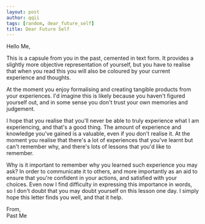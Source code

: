 ```yaml
---
layout: post
author: qqii
tags: [random, dear_future_self]
title: Dear Future Self
---
```

Hello Me,

This is a capsule from you in the past, cemented in text form. It provides a slightly more objective representation of yourself, but you have to realise that when you read this you will also be coloured by your current experience and thoughts.

At the moment you enjoy formalising and creating tangible products from your experiences. I'd imagine this is likely because you haven't figured yourself out, and in some sense you don't trust your own memories and judgement.

I hope that you realise that you'll never be able to truly experience what I am experiencing, and that's a good thing. The amount of experience and knowledge you've gained is a valuable, even if you don't realise it. At the moment you realise that there's a lot of experiences that you've learnt but can't remember why, and there's lots of lessons that you'd like to remember.

Why is it important to remember why you learned such experience you may ask? In order to communicate it to others, and more importantly as an aid to ensure that you're confident in your actions, and satisfied with your choices. Even now I find difficulty in expressing this importance in words, so I don't doubt that you may doubt yourself on this lesson one day. I simply hope this letter finds you well, and that it help.

From,  
Past Me